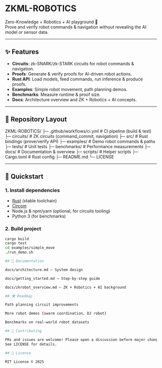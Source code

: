 # ZKML-ROBOTICS

Zero-Knowledge + Robotics + AI playground 🚀  
Prove and verify robot commands & navigation without revealing the AI model or sensor data.

---

## ✨ Features
- **Circuits**: zk-SNARK/zk-STARK circuits for robot commands & navigation.
- **Proofs**: Generate & verify proofs for AI-driven robot actions.
- **Rust API**: Load models, feed commands, run inference & produce proofs.
- **Examples**: Simple robot movement, path planning demos.
- **Benchmarks**: Measure runtime & proof size.
- **Docs**: Architecture overview and ZK + Robotics + AI concepts.

---

## 📂 Repository Layout
ZKML-ROBOTICS/
├─ .github/workflows/ci.yml        # CI pipeline (build & test)
├─ circuits/                       # ZK circuits (command_commit, navigation)
├─ src/                            # Rust bindings (prove/verify API)
├─ examples/                       # Demo robot commands & paths
├─ tests/                          # Unit tests
├─ benchmarks/                     # Performance measurements
├─ docs/                           # Documentation & overview
├─ scripts/                        # Helper scripts
├─ Cargo.toml                       # Rust config
├─ README.md
└─ LICENSE

---

## 🚀 Quickstart

### 1. Install dependencies
- [Rust](https://www.rust-lang.org/tools/install) (stable toolchain)
- [Circom](https://docs.circom.io/getting-started/installation/)
- Node.js & npm/yarn (optional, for circuits tooling)
- Python 3 (for benchmarks)

### 2. Build project
```bash
cargo build
cargo test
cd examples/simple_move
./run_demo.sh

## 📖 Documentation

docs/architecture.md – System design

docs/getting_started.md – Step-by-step guide

docs/zkrobot_overview.md – ZK + Robotics + AI background

## 🛠️ Roadmap

Path planning circuit improvements

More robot demos (swarm coordination, DJ robot)

Benchmarks on real-world robot datasets

## 🤝 Contributing

PRs and issues are welcome! Please open a discussion before major changes.
See LICENSE for details.

## 📜 License

MIT License © 2025
